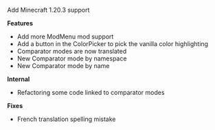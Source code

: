 Add Minecraft 1.20.3 support

**Features**
- Add more ModMenu mod support
- Add a button in the ColorPicker to pick the vanilla color highlighting
- Comparator modes are now translated
- New Comparator mode by namespace
- New Comparator mode by name

**Internal**
- Refactoring some code linked to comparator modes

**Fixes**
- French translation spelling mistake
